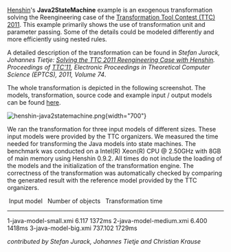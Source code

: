 [Henshin](Home "wikilink")\'s **Java2StateMachine** example is an
exogenous transformation solving the Reengineering case of the
[Transformation Tool Contest (TTC)
2011](http://planet-research20.org/ttc2011/). This example primarily
shows the use of transformation unit and parameter passing. Some of the
details could be modeled differently and more efficiently using nested
rules.

A detailed description of the transformation can be found in *Stefan
Jurack, Johannes Tietje: [Solving the TTC 2011 Reengineering Case with
Henshin](http://arxiv.org/abs/1111.4752v1). Proceedings of
[TTC\'11](http://planet-research20.org/ttc2011/), Electronic Proceedings
in Theoretical Computer Science (EPTCS), 2011, Volume 74*.

The whole transformation is depicted in the following screenshot. The
models, transformation, source code and example input / output models
can be found
[here](https://git.eclipse.org/c/henshin/org.eclipse.emft.henshin.git/tree/plugins/org.eclipse.emf.henshin.examples/src/org/eclipse/emf/henshin/examples/java2statemachine).

![](henshin-java2statemachine.png "henshin-java2statemachine.png"){width="700"}

We ran the transformation for three input models of different sizes.
These input models were provided by the TTC organizers. We measured the
time needed for transforming the Java models into state machines. The
benchmark was conducted on a Intel(R) Xeon(R) CPU @ 2.50GHz with 8GB of
main memory using Henshin 0.9.2. All times do not include the loading of
the models and the initialization of the transformation engine. The
correctness of the transformation was automatically checked by comparing
the generated result with the reference model provided by the TTC
organizers.

   Input model               Number of objects     Transformation time 
  ------------------------- --------------------- -----------------------
  1-java-model-small.xmi    6.117                 1372ms
  2-java-model-medium.xmi   6.400                 1418ms
  3-java-model-big.xmi      737.102               1729ms

*contributed by Stefan Jurack, Johannes Tietje and Christian Krause*


